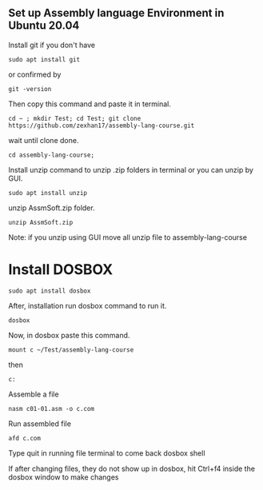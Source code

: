 ## Set up Assembly language Environment in Ubuntu 20.04

Install git if you don't have

```
sudo apt install git
```
or confirmed by
```
git -version
```
Then copy this command and paste it in terminal.
```
cd ~ ; mkdir Test; cd Test; git clone https://github.com/zexhan17/assembly-lang-course.git
```
wait until clone done.
```
cd assembly-lang-course;
```
Install unzip command to unzip .zip folders in terminal or you can unzip by GUI.
```
sudo apt install unzip
```
unzip AssmSoft.zip folder.
```
unzip AssmSoft.zip
```
Note: if you unzip using GUI move all unzip file to assembly-lang-course

# Install DOSBOX
```
sudo apt install dosbox
```
After, installation run dosbox command to run it.
```
dosbox
```
Now, in dosbox paste this command.
```
mount c ~/Test/assembly-lang-course
```
then
```
c:
```
Assemble a file
```
nasm c01-01.asm -o c.com
```
Run assembled file
```
afd c.com
```

Type quit in running file terminal to come back dosbox shell  

If after changing files, they do not show up in dosbox, hit Ctrl+f4 inside the dosbox window to make changes
